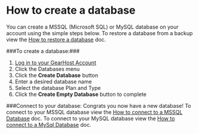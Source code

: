 How to create a database
===
You can create a MSSQL (Microsoft SQL) or MySQL database on your account using the simple steps below. To restore a database from a backup view the [How to restore a database](https://www.gearhost.com/documentation/how-to-restore-a-database) doc.

###To create a database:###

1. [Log in to your GearHost Account](https://my.gearhost.com/account/login)
2. Click the Databases menu
3. Click the **Create Database** button
4. Enter a desired database name
5. Select the database Plan and Type
6. Click the **Create Empty Database** button to complete

###Connect to your database:
Congrats you now have a new database! To connect to your MSSQL database view the [How to connect to a MSSQL Database](https://www.gearhost.com/documentation/connecting-to-a-sql-database-using-sql-server-management-studio-2014) doc. To connect to your MySQL database view the [How to connect to a MySql Database](https://www.gearhost.com/documentation/connecting-to-mysql-database) doc.